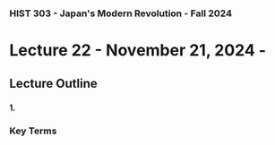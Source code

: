 ### HIST 303 - Japan's Modern Revolution - Fall 2024

[//]: <> (use `gqap` to force wrap text)
[//]: <> (use `:noa w` to save without autoformatting)

# Lecture 22 - November 21, 2024 -

## Lecture Outline

###

#### 1.

### Key Terms
